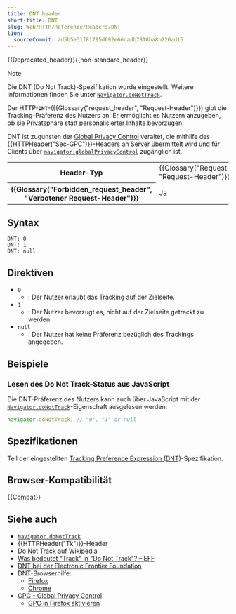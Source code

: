 ```yaml
---
title: DNT header
short-title: DNT
slug: Web/HTTP/Reference/Headers/DNT
l10n:
  sourceCommit: ad5b5e31f81795d692e66dadb7818ba8b220ad15
---
```


{{Deprecated_header}}{{non-standard_header}}

> [!NOTE]
> Die DNT (Do Not Track)-Spezifikation wurde eingestellt. Weitere Informationen finden Sie unter [`Navigator.doNotTrack`](/de/docs/Web/API/Navigator/doNotTrack).

Der HTTP-**`DNT`**-({{Glossary("request_header", "Request-Header")}}) gibt die Tracking-Präferenz des Nutzers an. Er ermöglicht es Nutzern anzugeben, ob sie Privatsphäre statt personalisierter Inhalte bevorzugen.

DNT ist zugunsten der [Global Privacy Control](https://globalprivacycontrol.org/) veraltet, die mithilfe des {{HTTPHeader("Sec-GPC")}}-Headers an Server übermittelt wird und für Clients über [`navigator.globalPrivacyControl`](/de/docs/Web/API/Navigator/globalPrivacyControl) zugänglich ist.

<table class="properties">
  <tbody>
    <tr>
      <th scope="row">Header-Typ</th>
      <td>{{Glossary("Request_header", "Request-Header")}}</td>
    </tr>
    <tr>
      <th scope="row">{{Glossary("Forbidden_request_header", "Verbotener Request-Header")}}</th>
      <td>Ja</td>
    </tr>
  </tbody>
</table>

## Syntax

```http
DNT: 0
DNT: 1
DNT: null
```

## Direktiven

- `0`
  - : Der Nutzer erlaubt das Tracking auf der Zielseite.
- `1`
  - : Der Nutzer bevorzugt es, nicht auf der Zielseite getrackt zu werden.
- `null`
  - : Der Nutzer hat keine Präferenz bezüglich des Trackings angegeben.

## Beispiele

### Lesen des Do Not Track-Status aus JavaScript

Die DNT-Präferenz des Nutzers kann auch über JavaScript mit der [`Navigator.doNotTrack`](/de/docs/Web/API/Navigator/doNotTrack)-Eigenschaft ausgelesen werden:

```js
navigator.doNotTrack; // "0", "1" or null
```

## Spezifikationen

Teil der eingestellten [Tracking Preference Expression (DNT)](https://w3c.github.io/dnt/drafts/tracking-dnt.html#dnt-header-field)-Spezifikation.

## Browser-Kompatibilität

{{Compat}}

## Siehe auch

- [`Navigator.doNotTrack`](/de/docs/Web/API/Navigator/doNotTrack)
- {{HTTPHeader("Tk")}}-Header
- [Do Not Track auf Wikipedia](https://en.wikipedia.org/wiki/Do_Not_Track)
- [Was bedeutet "Track" in "Do Not Track"? – EFF](https://www.eff.org/deeplinks/2011/02/what-does-track-do-not-track-mean)
- [DNT bei der Electronic Frontier Foundation](https://www.eff.org/issues/do-not-track)
- DNT-Browserhilfe:
  - [Firefox](https://support.mozilla.org/en-US/kb/how-do-i-turn-do-not-track-feature)
  - [Chrome](https://support.google.com/chrome/answer/2790761)
- [GPC - Global Privacy Control](https://globalprivacycontrol.org/)
  - [GPC in Firefox aktivieren](https://support.mozilla.org/en-US/kb/global-privacy-control?as=u&utm_source=inproduct)
